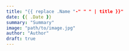 ```yaml
---
title: "{{ replace .Name "-" " " | title }}"
date: {{ .Date }}
summary: "Summary"
image: "path/to/image.jpg"
author: "Author"
draft: true
---
```

